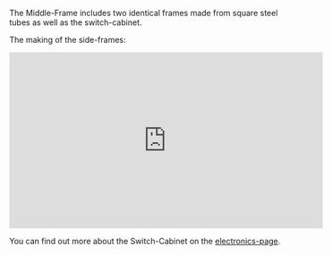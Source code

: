 
The Middle-Frame includes two identical frames made from square steel tubes as well as the switch-cabinet. 


The making of the side-frames: 
<iframe width="560" height="315" src="https://www.youtube-nocookie.com/embed/FLXC4BoVeag" frameborder="0" allow="accelerometer; autoplay; clipboard-write; encrypted-media; gyroscope; picture-in-picture" allowfullscreen></iframe>

You can find out more about the Switch-Cabinet on the [electronics-page](/docs/electronics).